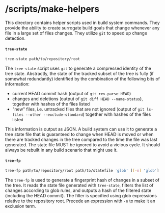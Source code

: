 # /scripts/make-helpers

This directory contains helper scripts used in build system commands. They provide the ability to
create surrogate build goals that change whenever any file in a large set of files changes. They
utilize `git` to speed up change detection.

#### `tree-state`

```bash
tree-state path/to/repository/root
```

The `tree-state` script uses `git` to generate a compressed identity of the tree state. Abstractly,
the state of the tracked subset of the tree is fully (if somewhat redundantly) identified by
the combination of the following bits of information:
- current HEAD commit hash (output of `git rev-parse HEAD`)
- changes and deletions (output of `git diff HEAD --name-status`), together with hashes of the files
listed
- "new" files, i.e. untracked files that are not ignored (output of `git ls-files --other --exclude-standard`)
together with hashes of the files listed

This information is output as JSON. A build system can use it to generate a tree state
file that is guaranteed to change when HEAD is moved or when there are tracked changes in
the tree compared to the time the file was last generated. The state file MUST be ignored
to avoid a vicious cycle. It should always be rebuilt in any build scenario that
might use it.

#### `tree-fp`

```bash
tree-fp path/to/repository/root path/to/statefile 'glob' [[-n] 'glob'] ...
```

The `tree-fp` is used to generate a fingerprint hash of changes in a subset of the tree.
It reads the state file generated with `tree-state`, filters the list of changes according to
glob rules, and outputs a hash of the filtered state (including the HEAD commit).
The filter is specified using glob expressions relative to the repository root. Precede an
expression with `-n` to make it an exclusion term.

